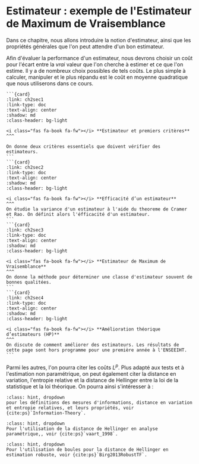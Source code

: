 # <i class="fas fa-book fa-fw"></i> Estimateur : exemple de l'Estimateur de Maximum de Vraisemblance

Dans ce chapitre, nous allons introduire la notion d'estimateur, ainsi que les propriétés générales que l'on peut attendre d'un bon estimateur.

Afin d'évaluer la performance d'un estimateur, nous devrons choisir un coût pour l'écart entre la _vrai_ valeur que l'on cherche à estimer et ce que l'on estime. Il y a de nombreux choix possibles de tels coûts. Le plus simple à calculer, manipuler et  le plus répandu est le coût en moyenne quadratique que nous utiliserons dans ce cours.

````{card-carousel} 3
```{card} 
:link: ch2sec1
:link-type: doc
:text-align: center 
:shadow: md 
:class-header: bg-light

<i class="fas fa-book fa-fw"></i> **Estimateur et premiers critères**
^^^

On donne deux critères essentiels que doivent vérifier des estimateurs. 
```
```{card} 
:link: ch2sec2
:link-type: doc
:text-align: center 
:shadow: md 
:class-header: bg-light

<i class="fas fa-book fa-fw"></i> **Efficacité d’un estimateur**
^^^
On étudie la variance d'un estimateur à l'aide du theoreme de Cramer et Rao. On définit alors l'éfficacité d'un estimateur.
```
```{card} 
:link: ch2sec3
:link-type: doc
:text-align: center 
:shadow: md 
:class-header: bg-light

<i class="fas fa-book fa-fw"></i> **Estimateur de Maximum de Vraisemblance**
^^^
On donne la méthode pour déterminer une classe d'estimateur souvent de bonnes qualitées.
```
```{card} 
:link: ch2sec4
:link-type: doc
:text-align: center 
:shadow: md 
:class-header: bg-light

<i class="fas fa-book fa-fw"></i> **Amélioration théorique d’estimateurs (HP)**
^^^
On discute de comment améliorer des estimateurs. Les résultats de cette page sont hors programme pour une première année à l'ENSEEIHT.
```

````


Parmi les autres, l'on pourra citer les coûts $L^p$. Plus adapté aux tests et à l'estimation non paramétrique, on peut également citer la distance en variation, l'entropie relative et la distance de Hellinger entre la loi de la statistique et la loi théorique. On pourra ainsi s'intéresser à :

```{admonition} Théorie de l'information
:class: hint, dropdown
pour les définitions des mesures d'informations, distance en variation et entropie relatives, et leurs propriétés, voir {cite:ps}`Information-Theory`.
```

    
```{admonition} Distance de Hellinger
:class: hint, dropdown
Pour l'utilisation de la distance de Hellinger en analyse paramétrique,, voir {cite:ps}`vaart_1998`.
```

```{admonition} Statistiques bayésiennes non paramétriques
:class: hint, dropdown
Pour l'utilisation de boules pour la distance de Hellinger en estimation robuste, voir {cite:ps}`Birg2013RobustTF`.
```


 